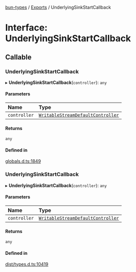 [bun-types](../README.md) / [Exports](../modules.md) / UnderlyingSinkStartCallback

# Interface: UnderlyingSinkStartCallback

## Callable

### UnderlyingSinkStartCallback

▸ **UnderlyingSinkStartCallback**(`controller`): `any`

#### Parameters

| Name | Type |
| :------ | :------ |
| `controller` | [`WritableStreamDefaultController`](../modules.md#writablestreamdefaultcontroller) |

#### Returns

`any`

#### Defined in

[globals.d.ts:1849](https://github.com/valgaze/bun-types/blob/5e53f27/globals.d.ts#L1849)

### UnderlyingSinkStartCallback

▸ **UnderlyingSinkStartCallback**(`controller`): `any`

#### Parameters

| Name | Type |
| :------ | :------ |
| `controller` | [`WritableStreamDefaultController`](../modules.md#writablestreamdefaultcontroller) |

#### Returns

`any`

#### Defined in

[dist/types.d.ts:10419](https://github.com/valgaze/bun-types/blob/5e53f27/dist/types.d.ts#L10419)
